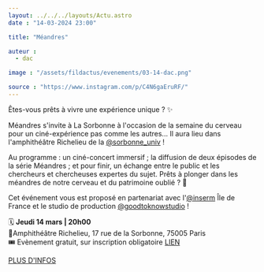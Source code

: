```yaml
---
layout: ../../../layouts/Actu.astro
date : "14-03-2024 23:00"

title: "Méandres"

auteur :
  - dac

image : "/assets/fildactus/evenements/03-14-dac.png"

source : "https://www.instagram.com/p/C4N6gaEruRF/"
---
```


Êtes-vous prêts à vivre une expérience unique ? ✨

Méandres s'invite à La Sorbonne à l'occasion de la semaine du cerveau pour un ciné-expérience pas comme les autres... Il aura lieu dans l'amphithéâtre Richelieu de la [@sorbonne_univ](https://www.instagram.com/sorbonne_univ/) !

Au programme : un ciné-concert immersif ; la diffusion de deux épisodes de la série Méandres ; et pour finir, un échange entre le public et les chercheurs et chercheuses expertes du sujet. Prêts à plonger dans les méandres de notre cerveau et du patrimoine oublié ? 🧠

Cet événement vous est proposé en partenariat avec l'[@inserm](https://www.instagram.com/inserm/) Île de France et le studio de production [@goodtoknowstudio](https://www.instagram.com/goodtoknowstudio/) !

🗓️ __Jeudi 14 mars | 20h00__  
📍Amphithéâtre Richelieu, 17 rue de la Sorbonne, 75005 Paris  
🎟️ Evènement gratuit, sur inscription obligatoire [LIEN](https://www.billetweb.fr/meandres1)

[PLUS D'INFOS](https://lettres.sorbonne-universite.fr/evenements/meandres)
